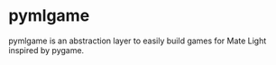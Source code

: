 pymlgame
========

pymlgame is an abstraction layer to easily build games for Mate Light inspired by pygame.
